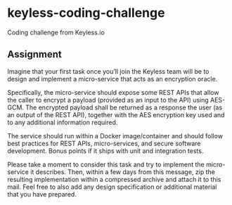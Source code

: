 # keyless-coding-challenge
Coding challenge from Keyless.io


## Assignment
Imagine that your first task once you’ll join the Keyless team will be to 
design and implement a micro-service that acts as an encryption oracle.

Specifically, the micro-service should expose some REST APIs that allow 
the caller to encrypt a payload (provided as an input to the API) using AES-GCM.
The encrypted payload shall be returned as a response the user (as an output 
of the REST API), together with the AES encryption key used and to any 
additional information required.

The service should run within a Docker image/container and should follow best 
practices for REST APIs, micro-services, and secure software development. Bonus 
points if it ships with unit and integration tests.

Please take a moment to consider this task and try to implement 
the micro-service it describes. Then, within a few days from this message, 
zip the resulting implementation within a compressed archive and attach it 
to this mail. Feel free to also add any design specification or additional 
material that you have prepared.
